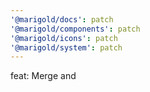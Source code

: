 ```yaml
---
'@marigold/docs': patch
'@marigold/components': patch
'@marigold/icons': patch
'@marigold/system': patch
---
```


feat: Merge <Box> and <Element>
